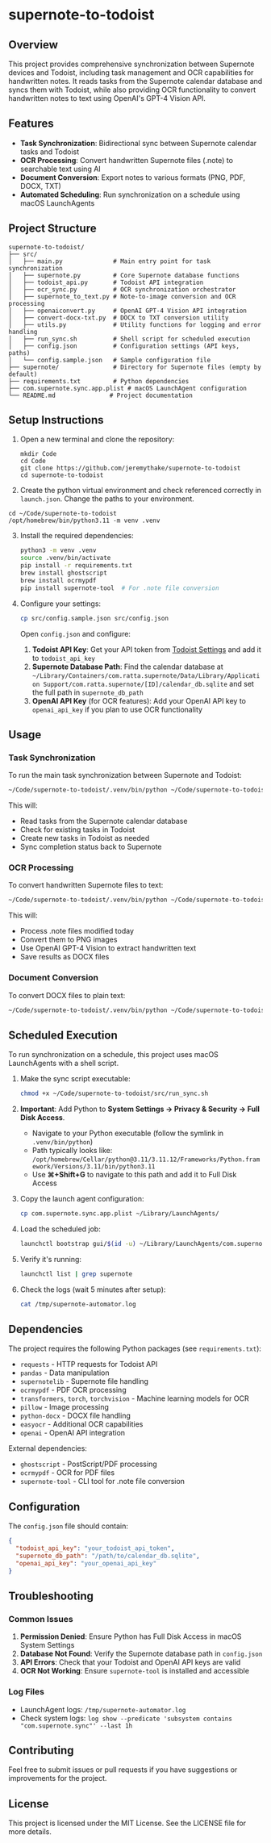 # supernote-to-todoist

## Overview
This project provides comprehensive synchronization between Supernote devices and Todoist, including task management and OCR capabilities for handwritten notes. It reads tasks from the Supernote calendar database and syncs them with Todoist, while also providing OCR functionality to convert handwritten notes to text using OpenAI's GPT-4 Vision API.

## Features
- **Task Synchronization**: Bidirectional sync between Supernote calendar tasks and Todoist
- **OCR Processing**: Convert handwritten Supernote files (.note) to searchable text using AI
- **Document Conversion**: Export notes to various formats (PNG, PDF, DOCX, TXT)
- **Automated Scheduling**: Run synchronization on a schedule using macOS LaunchAgents

## Project Structure
```
supernote-to-todoist/
├── src/
│   ├── main.py              # Main entry point for task synchronization
│   ├── supernote.py         # Core Supernote database functions
│   ├── todoist_api.py       # Todoist API integration
│   ├── ocr_sync.py          # OCR synchronization orchestrator
│   ├── supernote_to_text.py # Note-to-image conversion and OCR processing
│   ├── openaiconvert.py     # OpenAI GPT-4 Vision API integration
│   ├── convert-docx-txt.py  # DOCX to TXT conversion utility
│   ├── utils.py             # Utility functions for logging and error handling
│   ├── run_sync.sh          # Shell script for scheduled execution
│   ├── config.json          # Configuration settings (API keys, paths)
│   └── config.sample.json   # Sample configuration file
├── supernote/               # Directory for Supernote files (empty by default)
├── requirements.txt         # Python dependencies
├── com.supernote.sync.app.plist # macOS LaunchAgent configuration
└── README.md               # Project documentation
```

## Setup Instructions
1. Open a new terminal and clone the repository:
   ```
   mkdir Code
   cd Code
   git clone https://github.com/jeremythake/supernote-to-todoist
   cd supernote-to-todoist
   ```

2. Create the python virtual environment and check referenced correctly in `launch.json`. Change the paths to your environment.

```
cd ~/Code/supernote-to-todoist
/opt/homebrew/bin/python3.11 -m venv .venv
```

3. Install the required dependencies:
   ```bash
   python3 -m venv .venv
   source .venv/bin/activate
   pip install -r requirements.txt
   brew install ghostscript
   brew install ocrmypdf
   pip install supernote-tool  # For .note file conversion
   ```

4. Configure your settings:
   ```bash
   cp src/config.sample.json src/config.json
   ```
   Open `config.json` and configure:
   1. **Todoist API Key**: Get your API token from [Todoist Settings](https://todoist.com/help/articles/find-your-api-token-Jpzx9IIlB) and add it to `todoist_api_key`
   2. **Supernote Database Path**: Find the calendar database at `~/Library/Containers/com.ratta.supernote/Data/Library/Application Support/com.ratta.supernote/[ID]/calendar_db.sqlite` and set the full path in `supernote_db_path`
   3. **OpenAI API Key** (for OCR features): Add your OpenAI API key to `openai_api_key` if you plan to use OCR functionality 


## Usage

### Task Synchronization
To run the main task synchronization between Supernote and Todoist:
```bash
~/Code/supernote-to-todoist/.venv/bin/python ~/Code/supernote-to-todoist/src/main.py
```

This will:
- Read tasks from the Supernote calendar database
- Check for existing tasks in Todoist
- Create new tasks in Todoist as needed
- Sync completion status back to Supernote

### OCR Processing
To convert handwritten Supernote files to text:
```bash
~/Code/supernote-to-todoist/.venv/bin/python ~/Code/supernote-to-todoist/src/ocr_sync.py
```

This will:
- Process .note files modified today
- Convert them to PNG images
- Use OpenAI GPT-4 Vision to extract handwritten text
- Save results as DOCX files

### Document Conversion
To convert DOCX files to plain text:
```bash
~/Code/supernote-to-todoist/.venv/bin/python ~/Code/supernote-to-todoist/src/convert-docx-txt.py
```

## Scheduled Execution

To run synchronization on a schedule, this project uses macOS LaunchAgents with a shell script.

1. Make the sync script executable:
   ```bash
   chmod +x ~/Code/supernote-to-todoist/src/run_sync.sh
   ```

2. **Important**: Add Python to **System Settings → Privacy & Security → Full Disk Access**. 
   - Navigate to your Python executable (follow the symlink in `.venv/bin/python`)
   - Path typically looks like: `/opt/homebrew/Cellar/python@3.11/3.11.12/Frameworks/Python.framework/Versions/3.11/bin/python3.11`
   - Use **⌘+Shift+G** to navigate to this path and add it to Full Disk Access

3. Copy the launch agent configuration:
   ```bash
   cp com.supernote.sync.app.plist ~/Library/LaunchAgents/
   ```

4. Load the scheduled job:
   ```bash
   launchctl bootstrap gui/$(id -u) ~/Library/LaunchAgents/com.supernote.sync.app.plist
   ```

5. Verify it's running:
   ```bash
   launchctl list | grep supernote
   ```

6. Check the logs (wait 5 minutes after setup):
   ```bash
   cat /tmp/supernote-automator.log
   ```

## Dependencies

The project requires the following Python packages (see `requirements.txt`):
- `requests` - HTTP requests for Todoist API
- `pandas` - Data manipulation
- `supernotelib` - Supernote file handling
- `ocrmypdf` - PDF OCR processing
- `transformers`, `torch`, `torchvision` - Machine learning models for OCR
- `pillow` - Image processing
- `python-docx` - DOCX file handling
- `easyocr` - Additional OCR capabilities
- `openai` - OpenAI API integration

External dependencies:
- `ghostscript` - PostScript/PDF processing
- `ocrmypdf` - OCR for PDF files
- `supernote-tool` - CLI tool for .note file conversion

## Configuration

The `config.json` file should contain:
```json
{
  "todoist_api_key": "your_todoist_api_token",
  "supernote_db_path": "/path/to/calendar_db.sqlite",
  "openai_api_key": "your_openai_api_key"
}
```

## Troubleshooting

### Common Issues
1. **Permission Denied**: Ensure Python has Full Disk Access in macOS System Settings
2. **Database Not Found**: Verify the Supernote database path in `config.json`
3. **API Errors**: Check that your Todoist and OpenAI API keys are valid
4. **OCR Not Working**: Ensure `supernote-tool` is installed and accessible

### Log Files
- LaunchAgent logs: `/tmp/supernote-automator.log`
- Check system logs: `log show --predicate 'subsystem contains "com.supernote.sync"' --last 1h`

## Contributing
Feel free to submit issues or pull requests if you have suggestions or improvements for the project.

## License
This project is licensed under the MIT License. See the LICENSE file for more details.
